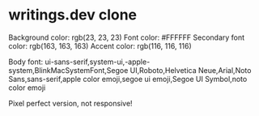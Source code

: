 # writings.dev clone

Background color: rgb(23, 23, 23)
Font color: #FFFFFF
Secondary font color: rgb(163, 163, 163)
Accent color: rgb(116, 116, 116)

Body font: ui-sans-serif,system-ui,-apple-system,BlinkMacSystemFont,Segoe UI,Roboto,Helvetica Neue,Arial,Noto Sans,sans-serif,apple color emoji,segoe ui emoji,Segoe UI Symbol,noto color emoji

Pixel perfect version, not responsive!